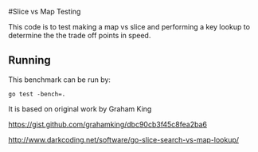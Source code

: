 #Slice vs Map Testing

This code is to test making a map vs slice and performing a key lookup to
determine the the trade off points in speed.

## Running

This benchmark can be run by:

```
go test -bench=.
```

It is based on original work by Graham King

https://gist.github.com/grahamking/dbc90cb3f45c8fea2ba6

http://www.darkcoding.net/software/go-slice-search-vs-map-lookup/

